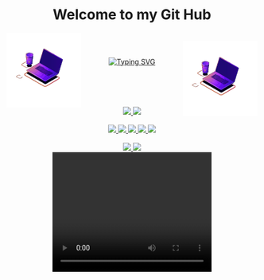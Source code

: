 
<h1 align='center'> Welcome to my Git Hub</h1>
<img align="left" src="animation_500_l8gn70d6.gif" width='150'></img><br>
<img align="right" src="animation_500_l8gn70d6.gif" width='150'></img><br>
         <p align="center">
           <a href="https://git.io/typing-svg"><img src="https://readme-typing-svg.demolab.com?font=Quicksand&size=20&duration=3500&pause=1000&center=true&color=37BCAD&background=E9E9E900&width=355&height=72&lines=%F0%9F%91%8B%F0%9F%8F%BB++Hey!+I'm+Natalia+%F0%9F%91%8B%F0%9F%8F%BB;%F0%9F%91%A9%F0%9F%8F%BB%E2%80%8D%F0%9F%92%BB+Beginner+at+Front-End+%F0%9F%91%A9%F0%9F%8F%BB%E2%80%8D%F0%9F%92%BB;%F0%9F%91%A9%F0%9F%8F%BB%E2%80%8D%F0%9F%92%BB+Currently+learning+C+%F0%9F%91%A9%F0%9F%8F%BB%E2%80%8D%F0%9F%92%BB;%F0%9F%8C%A0+Love+Science+%F0%9F%8C%A0" align='center' alt="Typing SVG" /></a>
         </p><br><br><br><br>

    
<div align="center">
  <a href="https://github.com/natfb">
  <img height="120em" src="https://github-readme-stats.vercel.app/api?username=natfb&show_icons=true&theme=tokyonight&include_all_commits=true&count_private=true"/>
  <img height="120em" src="https://github-readme-stats.vercel.app/api/top-langs/?username=natfb&layout=compact&langs_count=7&theme=tokyonight"</div><br><br>

        
 <div align = 'center' style="display: inline_block">
         <img src="https://img.shields.io/badge/html5-%23E34F26.svg?style=for-the-badge&logo=html5&logoColor=white"></img>
         <img src="https://img.shields.io/badge/css3-%231572B6.svg?style=for-the-badge&logo=css3&logoColor=white"></img>
         <img src="https://img.shields.io/badge/javascript-%23323330.svg?style=for-the-badge&logo=javascript&logoColor=%23F7DF1E"></img>
         <img src="https://img.shields.io/badge/c-%2300599C.svg?style=for-the-badge&logo=c&logoColor=white"></img>
         <img src="https://img.shields.io/badge/adobe%20photoshop-%2331A8FF.svg?style=for-the-badge&logo=adobe%20photoshop&logoColor=white"></img>
</div><br>

<div align = 'center' style="display: inline_block">
         <img src="https://img.shields.io/badge/Twitter-%231DA1F2.svg?style=for-the-badge&logo=Twitter&logoColor=white"></img>
         <img src="https://img.shields.io/badge/Instagram-%23E4405F.svg?style=for-the-badge&logo=Instagram&logoColor=white"></img>
</div>
    <video width="320" height="240" controls>
        <source src="letras-matrix-matrix.mp4" type="video/mp4">
        <source src="movie.ogg" type="video/ogg">
      Your browser does not support the video tag.
      </video>



 

